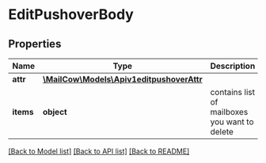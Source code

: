 # EditPushoverBody

## Properties
Name | Type | Description | Notes
------------ | ------------- | ------------- | -------------
**attr** | [**\MailCow\Models\Apiv1editpushoverAttr**](Apiv1editpushoverAttr.md) |  | [optional] 
**items** | **object** | contains list of mailboxes you want to delete | [optional] 

[[Back to Model list]](../../README.md#documentation-for-models) [[Back to API list]](../../README.md#documentation-for-api-endpoints) [[Back to README]](../../README.md)

